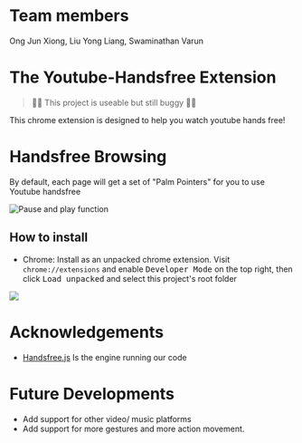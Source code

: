 # Team members
Ong Jun Xiong,
Liu Yong Liang,
Swaminathan Varun 

# The Youtube-Handsfree Extension

> 🚧🐞 This project is useable but still buggy 🐞🚧

This chrome extension is designed to help you watch youtube hands free!

# Handsfree Browsing

By default, each page will get a set of "Palm Pointers" for you to use Youtube
handsfree

![Pause and play function](https://giphy.com/gifs/qOfg0mNDbfoXCV2uWr)

## How to install

- Chrome: Install as an unpacked chrome extension. Visit `chrome://extensions`
  and enable <kbd>Developer Mode</kbd> on the top right, then click <kbd>Load
  unpacked</kbd> and select this project's root folder

![](https://i.imgur.com/jXmhYnb.png)

# Acknowledgements

- [Handsfree.js](https://handsfree.js.org) Is the engine running our code

# Future Developments

- Add support for other video/ music platforms
- Add support for more gestures and more action movement.
